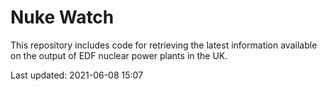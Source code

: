 # Nuke Watch

This repository includes code for retrieving the latest information available on the output of EDF nuclear power plants in the UK.

Last updated: 2021-06-08 15:07